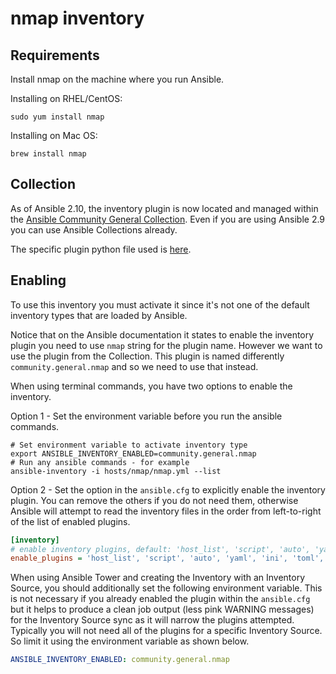 # nmap inventory

## Requirements

Install nmap on the machine where you run Ansible.

Installing on RHEL/CentOS:

```shell
sudo yum install nmap
```

Installing on Mac OS:

```shell
brew install nmap
```

## Collection

As of Ansible 2.10, the inventory plugin is now located and managed within the [Ansible Community General Collection](https://github.com/ansible-collections/community.general). Even if you are using Ansible 2.9 you can use Ansible Collections already.

The specific plugin python file used is [here](https://github.com/ansible-collections/community.general/blob/main/plugins/inventory/nmap.py).

## Enabling

To use this inventory you must activate it since it's not one of the default inventory types that are loaded by Ansible.

Notice that on the Ansible documentation it states to enable the inventory plugin you need to use `nmap` string for the plugin name. However we want to use the plugin from the Collection. This plugin is named differently `community.general.nmap` and so we need to use that instead.

When using terminal commands, you have two options to enable the inventory.

Option 1 - Set the environment variable before you run the ansible commands.

```shell
# Set environment variable to activate inventory type
export ANSIBLE_INVENTORY_ENABLED=community.general.nmap
# Run any ansible commands - for example
ansible-inventory -i hosts/nmap/nmap.yml --list
```

Option 2 - Set the option in the `ansible.cfg` to explicitly enable the inventory plugin. You can remove the others if you do not need them, otherwise Ansible will attempt to read the inventory files in the order from left-to-right of the list of enabled plugins.

```ini
[inventory]
# enable inventory plugins, default: 'host_list', 'script', 'auto', 'yaml', 'ini', 'toml'
enable_plugins = 'host_list', 'script', 'auto', 'yaml', 'ini', 'toml', community.general.nmap
```

When using Ansible Tower and creating the Inventory with an Inventory Source, you should additionally set the following environment variable. This is not necessary if you already enabled the plugin within the `ansible.cfg` but it helps to produce a clean job output (less pink WARNING messages) for the Inventory Source sync as it will narrow the plugins attempted. Typically you will not need all of the plugins for a specific Inventory Source. So limit it using the environment variable as shown below.

```yaml
ANSIBLE_INVENTORY_ENABLED: community.general.nmap
```
